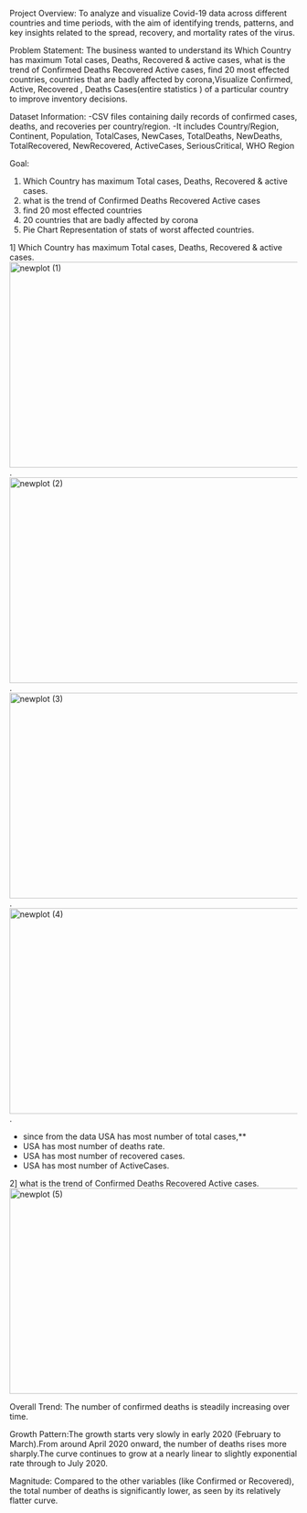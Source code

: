 Project Overview:
To analyze and visualize Covid-19 data across different countries and time periods, with the aim of identifying trends, patterns, and key insights related to the spread, recovery, and mortality rates of the virus.

Problem Statement:
The business wanted to understand its Which Country has maximum Total cases, Deaths, Recovered & active cases, what is the trend of Confirmed Deaths Recovered Active cases, 
find 20 most effected countries, countries that are badly affected by corona,Visualize Confirmed,  Active,  Recovered , Deaths Cases(entire statistics ) of a particular country to improve inventory decisions.

Dataset Information:
-CSV files containing daily records of confirmed cases, deaths, and recoveries per country/region.
-It includes Country/Region, Continent, Population, TotalCases, NewCases, TotalDeaths, NewDeaths, TotalRecovered, NewRecovered, ActiveCases, SeriousCritical, WHO Region

Goal:
1. Which Country has maximum Total cases, Deaths, Recovered & active cases.
2. what is the trend of Confirmed Deaths Recovered Active cases
3. find 20 most effected countries
4. 20 countries that are badly affected by corona
5. Pie Chart Representation of stats of worst affected countries.

1] Which Country has maximum Total cases, Deaths, Recovered & active cases.
<img width="700" height="360" alt="newplot (1)" src="https://github.com/user-attachments/assets/01190c2d-4d61-48c8-87fa-c8c1b97ddbe4" />.
<img width="700" height="360" alt="newplot (2)" src="https://github.com/user-attachments/assets/8fa4eedf-7dfe-4413-8b75-d9d392f8da87" />.
<img width="700" height="360" alt="newplot (3)" src="https://github.com/user-attachments/assets/0f3753ba-c99f-4724-a71d-3803a46b3246" />.
<img width="700" height="360" alt="newplot (4)" src="https://github.com/user-attachments/assets/1a166768-5601-4a1f-a8af-c46f59688be8" />.

- since from the data USA has most number of total cases,**
- USA has most number of deaths rate.
- USA has most number of recovered cases.
- USA has most number of ActiveCases.

2] what is the trend of Confirmed Deaths Recovered Active cases.
<img width="700" height="360" alt="newplot (5)" src="https://github.com/user-attachments/assets/c841d4cf-7faf-4d6a-9ce3-3f861687e75e" />

Overall Trend: The number of confirmed deaths is steadily increasing over time.

Growth Pattern:The growth starts very slowly in early 2020 (February to March).From around April 2020 onward, the number of deaths rises more sharply.The curve continues to grow at a nearly linear to slightly exponential rate through to July 2020.

Magnitude: Compared to the other variables (like Confirmed or Recovered), the total number of deaths is significantly lower, as seen by its relatively flatter curve.










